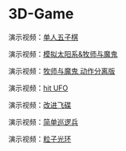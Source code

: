 # 3D-Game

演示视频：[单人五子棋](https://www.bilibili.com/video/av67610807)

演示视频：[模拟太阳系&牧师与魔鬼](https://www.bilibili.com/video/av68569632)

演示视频：[牧师与魔鬼 动作分离版](https://www.bilibili.com/video/av69333767)

演示视频：[hit UFO](https://www.bilibili.com/video/av70662982)

演示视频：[改进飞碟](https://www.bilibili.com/video/av71642907)

演示视频：[简单巡逻兵](https://www.bilibili.com/video/av73555354/)

演示视频：[粒子光环](https://www.bilibili.com/video/av75130549)

